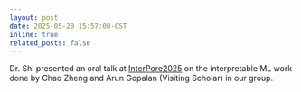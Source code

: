 ```yaml
---
layout: post
date: 2025-05-20 15:57:00-CST
inline: true
related_posts: false
---
```


Dr. Shi presented an oral talk at [InterPore2025](https://events.interpore.org/event/56/) on the interpretable ML work done by Chao Zheng and Arun Gopalan (Visiting Scholar) in our group.  